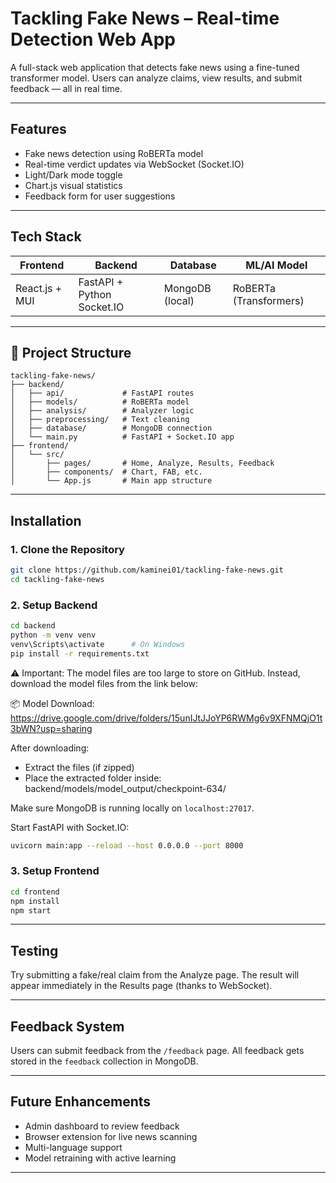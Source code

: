 
#  Tackling Fake News – Real-time Detection Web App

A full-stack web application that detects fake news using a fine-tuned transformer model. Users can analyze claims, view results, and submit feedback — all in real time.

---

##  Features

-  Fake news detection using RoBERTa model
-  Real-time verdict updates via WebSocket (Socket.IO)
-  Light/Dark mode toggle
-  Chart.js visual statistics
-  Feedback form for user suggestions

---

##  Tech Stack

| Frontend            | Backend               | Database        | ML/AI Model         |
|---------------------|------------------------|------------------|---------------------|
| React.js + MUI      | FastAPI + Python Socket.IO | MongoDB (local) | RoBERTa (Transformers) |

---

## 📁 Project Structure

```
tackling-fake-news/
├── backend/
│   ├── api/             # FastAPI routes
│   ├── models/          # RoBERTa model
│   ├── analysis/        # Analyzer logic
│   ├── preprocessing/   # Text cleaning
│   ├── database/        # MongoDB connection
│   └── main.py          # FastAPI + Socket.IO app
├── frontend/
│   └── src/
│       ├── pages/       # Home, Analyze, Results, Feedback
│       ├── components/  # Chart, FAB, etc.
│       └── App.js       # Main app structure
```

---

##  Installation

### 1. Clone the Repository

```bash
git clone https://github.com/kaminei01/tackling-fake-news.git
cd tackling-fake-news
```

### 2. Setup Backend

```bash
cd backend
python -m venv venv
venv\Scripts\activate      # On Windows
pip install -r requirements.txt
```
⚠️ Important: The model files are too large to store on GitHub.
Instead, download the model files from the link below:

📦 Model Download: https://drive.google.com/drive/folders/15unIJtJJoYP6RWMg6v9XFNMQjO1t3bWN?usp=sharing


After downloading:
- Extract the files (if zipped)
- Place the extracted folder inside:
  backend/models/model_output/checkpoint-634/

Make sure MongoDB is running locally on `localhost:27017`.

Start FastAPI with Socket.IO:
```bash
uvicorn main:app --reload --host 0.0.0.0 --port 8000
```

### 3. Setup Frontend

```bash
cd frontend
npm install
npm start
```

---

##  Testing

Try submitting a fake/real claim from the Analyze page. The result will appear immediately in the Results page (thanks to WebSocket).

---

##  Feedback System

Users can submit feedback from the `/feedback` page. All feedback gets stored in the `feedback` collection in MongoDB.

---

##  Future Enhancements

-  Admin dashboard to review feedback
-  Browser extension for live news scanning
-  Multi-language support
-  Model retraining with active learning

---



